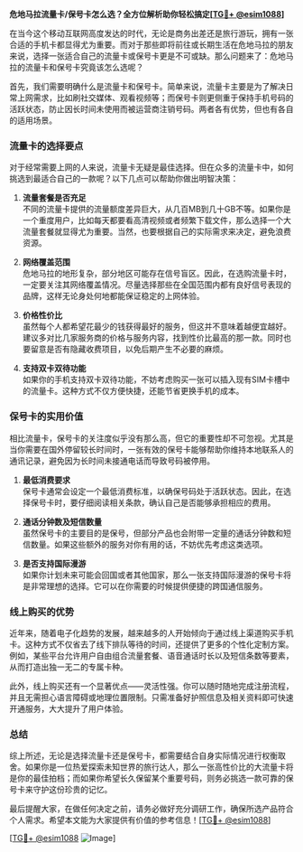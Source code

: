 **危地马拉流量卡/保号卡怎么选？全方位解析助你轻松搞定[[TG💪+ @esim1088](https://t.me/s/esim1088)]**

在当今这个移动互联网高度发达的时代，无论是商务出差还是旅行游玩，拥有一张合适的手机卡都显得尤为重要。而对于那些即将前往或长期生活在危地马拉的朋友来说，选择一张适合自己的流量卡或保号卡更是不可或缺。那么问题来了：危地马拉的流量卡和保号卡究竟该怎么选呢？

首先，我们需要明确什么是流量卡和保号卡。简单来说，流量卡主要是为了解决日常上网需求，比如刷社交媒体、观看视频等；而保号卡则更侧重于保持手机号码的活跃状态，防止因长时间未使用而被运营商注销号码。两者各有优势，但也有各自的适用场景。

### **流量卡的选择要点**

对于经常需要上网的人来说，流量卡无疑是最佳选择。但在众多的流量卡中，如何挑选到最适合自己的一款呢？以下几点可以帮助你做出明智决策：

1. **流量套餐是否充足**  
   不同的流量卡提供的流量额度差异巨大，从几百MB到几十GB不等。如果你是一个重度用户，比如每天都要看高清视频或者频繁下载文件，那么选择一个大流量套餐就显得尤为重要。当然，也要根据自己的实际需求来决定，避免浪费资源。

2. **网络覆盖范围**  
   危地马拉的地形复杂，部分地区可能存在信号盲区。因此，在选购流量卡时，一定要关注其网络覆盖情况。尽量选择那些在全国范围内都有良好信号表现的品牌，这样无论身处何地都能保证稳定的上网体验。

3. **价格性价比**  
   虽然每个人都希望花最少的钱获得最好的服务，但这并不意味着越便宜越好。建议多对比几家服务商的价格与服务内容，找到性价比最高的那一款。同时也要留意是否有隐藏收费项目，以免后期产生不必要的麻烦。

4. **支持双卡双待功能**  
   如果你的手机支持双卡双待功能，不妨考虑购买一张可以插入现有SIM卡槽中的流量卡。这种方式不仅方便快捷，还能节省更换手机的成本。

### **保号卡的实用价值**

相比流量卡，保号卡的关注度似乎没有那么高，但它的重要性却不可忽视。尤其是当你需要在国外停留较长时间时，一张有效的保号卡能够帮助你维持本地联系人的通讯记录，避免因为长时间未接通电话而导致号码被停用。

1. **最低消费要求**  
   保号卡通常会设定一个最低消费标准，以确保号码处于活跃状态。因此，在选择保号卡时，要仔细阅读相关条款，确认自己是否能够承担相应的费用。

2. **通话分钟数及短信数量**  
   虽然保号卡的主要目的是保号，但部分产品也会附带一定量的通话分钟数和短信数量。如果这些额外的服务对你有用的话，不妨优先考虑这类选项。

3. **是否支持国际漫游**  
   如果你计划未来可能会回国或者其他国家，那么一张支持国际漫游的保号卡将是非常理想的选择。它可以在你需要的时候提供便捷的跨国通信服务。

### **线上购买的优势**

近年来，随着电子化趋势的发展，越来越多的人开始倾向于通过线上渠道购买手机卡。这种方式不仅省去了线下排队等待的时间，还提供了更多的个性化定制方案。例如，某些平台允许用户自由组合流量套餐、语音通话时长以及短信条数等要素，从而打造出独一无二的专属卡种。

此外，线上购买还有一个显著优点——灵活性强。你可以随时随地完成注册流程，并且无需担心语言障碍或地理位置限制。只需准备好护照信息及相关资料即可快速开通服务，大大提升了用户体验。

### **总结**

综上所述，无论是选择流量卡还是保号卡，都需要结合自身实际情况进行权衡取舍。如果你是一位热爱探索未知世界的旅行达人，那么一张高性价比的大流量卡将是你的最佳拍档；而如果你希望长久保留某个重要号码，则务必挑选一款可靠的保号卡来守护这份珍贵的记忆。

最后提醒大家，在做任何决定之前，请务必做好充分调研工作，确保所选产品符合个人需求。希望本文能为大家提供有价值的参考信息！[[TG💪+ @esim1088](https://t.me/s/esim1088)]

[[TG💪+ @esim1088](https://t.me/s/esim1088) ![Image](https://i.postimg.cc/4NQfJmqS/Snipaste-2025-05-13-00-14-12.png)]